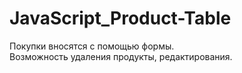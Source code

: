 # JavaScript_Product-Table
Покупки вносятся с помощью формы.  
Возможность удаления продукты, редактирования.  
